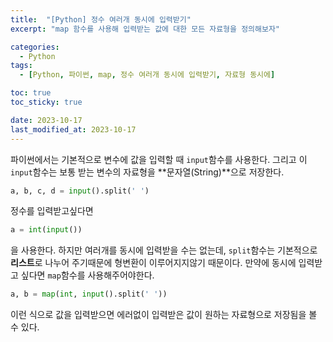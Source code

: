 ```yaml
---
title:  "[Python] 정수 여러개 동시에 입력받기"
excerpt: "map 함수를 사용해 입력받는 값에 대한 모든 자료형을 정의해보자"

categories:
  - Python
tags:
  - [Python, 파이썬, map, 정수 여러개 동시에 입력받기, 자료형 동시에]

toc: true
toc_sticky: true

date: 2023-10-17
last_modified_at: 2023-10-17
---
```


파이썬에서는 기본적으로 변수에 값을 입력할 때 ``input``함수를 사용한다. 그리고 이 ``input``함수는 보통 받는 변수의 자료형을 **문자열(String)**으로 저장한다.

```py
a, b, c, d = input().split(' ')
```

정수를 입력받고싶다면

```py
a = int(input())
```
을 사용한다. 하지만 여러개를 동시에 입력받을 수는 없는데, ``split``함수는 기본적으로 **리스트**로 나누어 주기때문에 형변환이 이루어지지않기 때문이다. 만약에 동시에 입력받고 싶다면 ``map``함수를 사용해주어야한다.

```py
a, b = map(int, input().split(' '))
```

이런 식으로 값을 입력받으면 에러없이 입력받은 값이 원하는 자료형으로 저장됨을 볼 수 있다.

